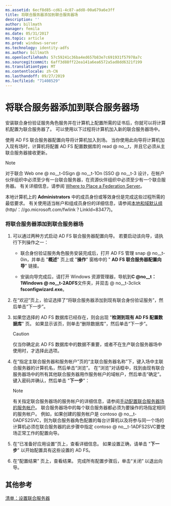 ```yaml
---
ms.assetid: 6ecf8d85-cd61-4c87-add8-00a679a6e3ff
title: 将联合服务器添加到联合服务器场
description: ''
author: billmath
manager: femila
ms.date: 05/31/2017
ms.topic: article
ms.prod: windows-server
ms.technology: identity-adfs
ms.author: billmath
ms.openlocfilehash: 57c59241c36ba4ed657b83e7c691931f57978a7c
ms.sourcegitcommit: 6aff3d88ff22ea141a6ea6572a5ad8dd6321f199
ms.translationtype: MT
ms.contentlocale: zh-CN
ms.lasthandoff: 09/27/2019
ms.locfileid: "71408529"
---
```

# <a name="add-a-federation-server-to-a-federation-server-farm"></a>将联合服务器添加到联合服务器场


安装联合身份验证服务角色服务并在计算机上配置所需的证书后，你就可以将计算机配置为联合服务器了。 可以使用以下过程将计算机加入新的联合服务器场中。  
  
使用 AD FS 联合服务器配置向导将计算机加入到场。 当你使用此向导将计算机加入现有场时，计算机将配置 AD FS 配置数据库的 read @ no__t，并且它必须从主联合服务器接收更新。  
  
> [!NOTE]  
> 对于联合 Web one @ no__t-0Sign @ no__t-1On \(SSO @ no__t-3 设计，在帐户伙伴组织中必须至少有一台联合服务器，在资源伙伴组织中必须至少有一个联合服务器。 有关详细信息，请参阅 [Where to Place a Federation Server](https://technet.microsoft.com/library/dd807127.aspx)。  
  
本地计算机上的 **Administrators** 中的成员身份或等效身份是完成这些过程所需的最低要求。  有关使用适当帐户和组成员身份的详细信息，请参阅[本地和域默认组](https://go.microsoft.com/fwlink/?LinkId=83477) \(http\/：\/\/go.microsoft.com\/fwlink？LinkId\=83477\)。   
  
### <a name="to-add-a-federation-server-to-a-federation-server-farm"></a>将联合服务器添加到联合服务器场  
  
1.  可以通过两种方式启动 AD FS 联合服务器配置向导。 若要启动该向导，请执行下列操作之一：  
  
    -   联合身份验证服务角色服务安装完成后，打开 AD FS 管理 snap @ no__t-0in，并单击 "**概述**" 页上或 "**操作**" 窗格中的 " **AD FS 联合服务器配置向导**" 链接。  
  
    -   安装向导完成后，请打开 Windows 资源管理器，导航到**C @no__t： 1Windows @ no__t-2ADFS**文件夹，并双击 @ no__t-3click **fsconfigwizard.exe**。  
  
2.  在“欢迎”页上，验证选择了“将联合服务器添加到现有联合身份验证服务”，然后单击“下一步”。  
  
3.  如果您选择的 AD FS 数据库已经存在，则会出现 "**检测到现有 AD FS 配置数据库**" 页。 如果显示该页，则单击“删除数据库”，然后单击“下一步”。  
  
    > [!CAUTION]  
    > 仅当你确定此 AD FS 数据库中的数据不重要，或者不在生产联合服务器场中使用时，才选择此选项。  
  
4.  在“指定主联合服务器和服务帐户”页的“主联合服务器名称”下，键入场中主联合服务器的计算机名，然后单击“浏览”。 在“浏览”对话框中，找到由现有联合服务器场中的所有其他联合服务器用作服务帐户的域帐户，然后单击“确定”。 键入密码并确认，然后单击 "**下一步**"：  
  
    > [!NOTE]  
    > 有关指定联合服务器场的服务帐户的详细信息，请参阅[手动配置联合服务器场的服务帐户](Manually-Configure-a-Service-Account-for-a-Federation-Server-Farm.md)。 联合服务器场中的每个联合服务器都必须为要操作的场指定相同的服务帐户。 例如，如果创建的服务帐户是 contoso @ no__t-0ADFS2SVC，则为联合服务器角色配置的每台计算机以及将参与同一个场的计算机必须在联合服务器的此步骤中指定 contoso @ no__t-1ADFS2SVC要使场正常工作的配置向导。  
  
5.  在“已准备好应用设置”页上，查看详细信息。 如果设置正确，请单击 "**下一步**" 以开始配置具有这些设置的 AD FS。  
  
6.  在“配置结果” 页上，查看结果。 完成所有配置步骤后，单击“关闭”  以退出向导。  
  
## <a name="additional-references"></a>其他参考  
[清单：设置联合服务器](Checklist--Setting-Up-a-Federation-Server.md)  
  

